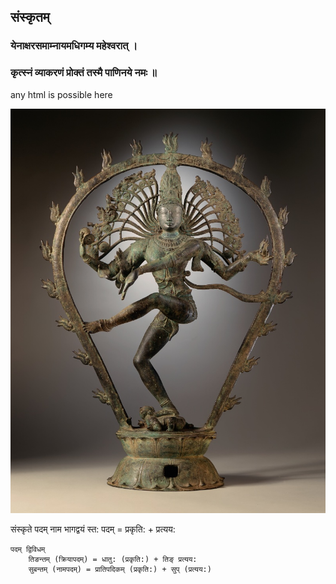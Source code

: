 ## संस्कृतम्

### येनाक्षरसमाम्नायमधिगम्य महेश्वरात् ।

### कृत्स्नं व्याकरणं प्रोक्तं तस्मै पाणिनये नमः ॥

<div>any html is possible here</div>

![नटराजराज](./nataraj2.jpg)

संस्कृते पदम् नाम भागद्वयं स्त:
पदम् = प्रकृति: + प्रत्यय:

```
पदम् द्विविधम्
	तिङन्तम् (क्रियापदम्) = धातु: (प्रकृति:) + तिङ् प्रत्यय:
	सुबन्तम् (नामपदम्) = प्रातिपदिकम् (प्रकृति:) + सुप् (प्रत्यय:)
```
